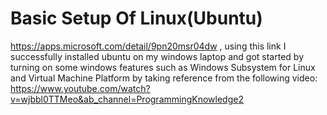 # Basic Setup Of Linux(Ubuntu)
https://apps.microsoft.com/detail/9pn20msr04dw , using this link I successfully installed ubuntu on my windows laptop and got started by turning on some windows features such as Windows Subsystem for Linux and Virtual Machine Platform by taking reference from the following video: https://www.youtube.com/watch?v=wjbbl0TTMeo&ab_channel=ProgrammingKnowledge2 
